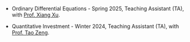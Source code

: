 - Ordinary Differential Equations - Spring 2025, Teaching Assistant (TA), with [Prof. Xiang Xu](https://person.zju.edu.cn/en/xxu).


- Quantitative Investment - Winter 2024, Teaching Assistant (TA), with [Prof. Tao Zeng](https://person.zju.edu.cn/tzeng/).
